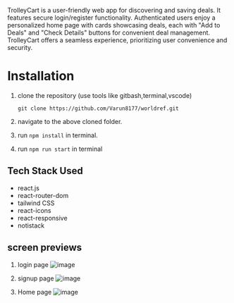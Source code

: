 TrolleyCart is a user-friendly web app for discovering and saving deals. It features secure login/register functionality. Authenticated users enjoy a personalized home page with cards showcasing deals, each with "Add to Deals" and "Check Details" buttons for convenient deal management. TrolleyCart offers a seamless experience, prioritizing user convenience and security.

# Installation
 1. clone the repository (use tools like gitbash,terminal,vscode)

    ```git clone https://github.com/Varun8177/worldref.git```
 3. navigate to the above cloned folder.
 4. run `npm install` in terminal.
 5. run `npm run start` in terminal

## Tech Stack Used

- react.js
- react-router-dom
- tailwind CSS
- react-icons
- react-responsive
- notistack

## screen previews
1. login page
![image](https://github.com/Varun8177/worldref/assets/112754116/bc813fc8-4d15-41d0-8f74-c90832cf6133)

2. signup page
![image](https://github.com/Varun8177/worldref/assets/112754116/942054c0-9b6f-4b6c-b769-248d17916513)

3. Home page
![image](https://github.com/Varun8177/worldref/assets/112754116/ff9a56e2-7ea3-47b6-8951-47b85b47410e)

